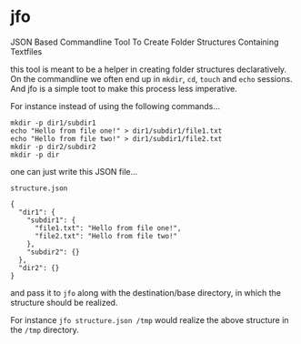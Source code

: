 # jfo
JSON Based Commandline Tool To Create Folder Structures Containing Textfiles

this tool is meant to be a helper in creating folder structures declaratively. On the commandline we often end up in `mkdir`, `cd`, `touch` and `echo` sessions. And jfo is a simple toot to make this process less imperative.

For instance instead of using the following commands...

```
mkdir -p dir1/subdir1
echo "Hello from file one!" > dir1/subdir1/file1.txt
echo "Hello from file two!" > dir1/subdir1/file2.txt
mkdir -p dir2/subdir2
mkdir -p dir
```

one can just write this JSON file...

```
structure.json

{
  "dir1": {
    "subdir1": {
      "file1.txt": "Hello from file one!",
      "file2.txt": "Hello from file two!"
    },
    "subdir2": {}
  },
  "dir2": {}
}
```

and pass it to `jfo` along with the destination/base directory, in which the structure should be realized.

For instance `jfo structure.json /tmp` would realize the above structure in the `/tmp` directory.
